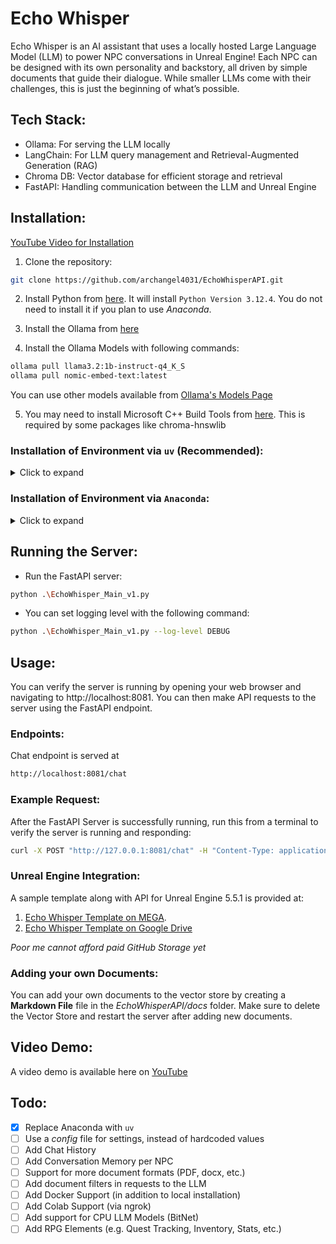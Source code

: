 # Echo Whisper

Echo Whisper is an AI assistant that uses a locally hosted Large Language Model (LLM) to power NPC conversations in Unreal Engine! Each NPC can be designed with its own personality and backstory, all driven by simple documents that guide their dialogue. While smaller LLMs come with their challenges, this is just the beginning of what’s possible.

## Tech Stack:

* Ollama: For serving the LLM locally
* LangChain: For LLM query management and Retrieval-Augmented Generation (RAG)
* Chroma DB: Vector database for efficient storage and retrieval
* FastAPI: Handling communication between the LLM and Unreal Engine

## Installation:

[YouTube Video for Installation](https://www.youtube.com/watch?v=0sRt-dmOQAg)

1. Clone the repository: 

```bash
git clone https://github.com/archangel4031/EchoWhisperAPI.git
```

2. Install Python from [here](https://www.python.org/downloads/release/python-3124/). It will install `Python Version 3.12.4`. You do not need to install it if you plan to use *Anaconda*.

3. Install the Ollama from [here](https://ollama.com/download)

4. Install the Ollama Models with following commands:

```bash
ollama pull llama3.2:1b-instruct-q4_K_S
ollama pull nomic-embed-text:latest
```

You can use other models available from [Ollama's Models Page](https://ollama.com/search)

5. You may need to install Microsoft C++ Build Tools from [here](https://visualstudio.microsoft.com/downloads/?q=build+tools). This is required by some packages like chroma-hnswlib

### Installation of Environment via `uv` (Recommended):

<details>
<summary>Click to expand</summary>

#### 1. Install the `uv` package:

```bash
pip install uv
```

#### 2. Create *uv* Virtual Environment:

Navigate to the folder containing the `EchoWhisperAPI` folder and run the following command:

```bash
uv venv echowhisper
```

#### 3. Activate the environment:

```bash
.\echowhisper\Scripts\activate
```

#### 4. Install the requirements:

```bash
uv pip install -r requirements.txt
```

#### 5. (Optional) Install Python Magic Package:

Sometimes `python-magic` library fails to install properly. Use the following commadn to install it:

```bash
uv pip install python-magic python-magic-bin --force-reinstall
```

</details>

### Installation of Environment via `Anaconda`:

<details>
<summary>Click to expand</summary>

#### 1. Install the Anaconda Environment:

```bash
conda env create -n echowhisper -f _conda\EchoWhisper_conda.yml 
```

#### 2. Activate the environment (Using Anaconda Terminal):

```bash
conda activate echowhisper
```

</details>

## Running the Server:

- Run the FastAPI server:

```bash
python .\EchoWhisper_Main_v1.py
```

- You can set logging level with the following command:

```bash
python .\EchoWhisper_Main_v1.py --log-level DEBUG
```

## Usage:

You can verify the server is running by opening your web browser and navigating to http://localhost:8081. You can then make API requests to the server using the FastAPI endpoint.

### Endpoints:

Chat endpoint is served at

```bash 
http://localhost:8081/chat
```

### Example Request:

After the FastAPI Server is successfully running, run this from a terminal to verify the server is running and responding:

```bash
curl -X POST "http://127.0.0.1:8081/chat" -H "Content-Type: application/json" -d '{"user_query": "How are you Phase?"}'
```

### Unreal Engine Integration:

A sample template along with API for Unreal Engine 5.5.1 is provided at:

1. [Echo Whisper Template on MEGA](https://mega.nz/folder/D5IEhaZT#PIEDeyTS19-9I8YHkDKAZA).
2. [Echo Whisper Template on Google Drive](https://drive.google.com/drive/folders/17BPB46qktnRk57dsFvAVoWRIDE3gk-nv?usp=sharing)

*Poor me cannot afford paid GitHub Storage yet*

### Adding your own Documents:

You can add your own documents to the vector store by creating a **Markdown File** file in the *EchoWhisperAPI/docs* folder. Make sure to delete the Vector Store and restart the server after adding new documents.

## Video Demo:

A video demo is available here on [YouTube](https://www.youtube.com/watch?v=vcOuQMl09uQ)

## Todo:

- [X] Replace Anaconda with `uv`
- [ ] Use a *config* file for settings, instead of hardcoded values
- [ ] Add Chat History
- [ ] Add Conversation Memory per NPC
- [ ] Support for more document formats (PDF, docx, etc.)
- [ ] Add document filters in requests to the LLM
- [ ] Add Docker Support (in addition to local installation)
- [ ] Add Colab Support (via ngrok)
- [ ] Add support for CPU LLM Models (BitNet)
- [ ] Add RPG Elements (e.g. Quest Tracking, Inventory, Stats, etc.)